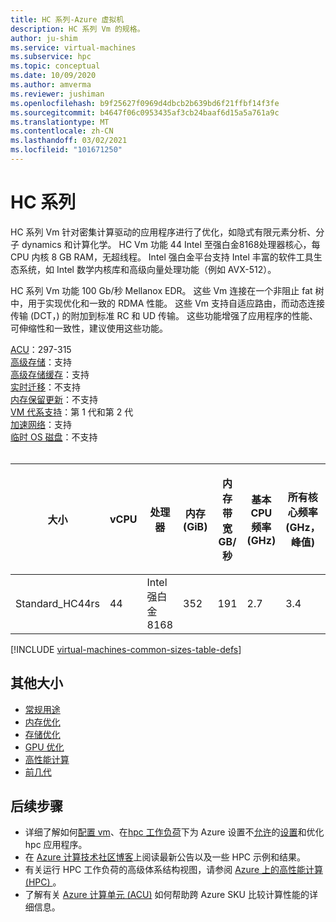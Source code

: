 ```yaml
---
title: HC 系列-Azure 虚拟机
description: HC 系列 Vm 的规格。
author: ju-shim
ms.service: virtual-machines
ms.subservice: hpc
ms.topic: conceptual
ms.date: 10/09/2020
ms.author: amverma
ms.reviewer: jushiman
ms.openlocfilehash: b9f25627f0969d4dbcb2b639bd6f21ffbf14f3fe
ms.sourcegitcommit: b4647f06c0953435af3cb24baaf6d15a5a761a9c
ms.translationtype: MT
ms.contentlocale: zh-CN
ms.lasthandoff: 03/02/2021
ms.locfileid: "101671250"
---
```

# <a name="hc-series"></a>HC 系列

HC 系列 Vm 针对密集计算驱动的应用程序进行了优化，如隐式有限元素分析、分子 dynamics 和计算化学。 HC Vm 功能 44 Intel 至强白金8168处理器核心，每 CPU 内核 8 GB RAM，无超线程。 Intel 强白金平台支持 Intel 丰富的软件工具生态系统，如 Intel 数学内核库和高级向量处理功能（例如 AVX-512）。

HC 系列 Vm 功能 100 Gb/秒 Mellanox EDR。 这些 Vm 连接在一个非阻止 fat 树中，用于实现优化和一致的 RDMA 性能。 这些 Vm 支持自适应路由，而动态连接传输 (DCT，) 的附加到标准 RC 和 UD 传输。 这些功能增强了应用程序的性能、可伸缩性和一致性，建议使用这些功能。

[ACU](acu.md)：297-315<br>
[高级存储](premium-storage-performance.md)：支持<br>
[高级存储缓存](premium-storage-performance.md)：支持<br>
[实时迁移](maintenance-and-updates.md)：不支持<br>
[内存保留更新](maintenance-and-updates.md)：不支持<br>
[VM 代系支持](generation-2.md)：第 1 代和第 2 代<br>
[加速网络](../virtual-network/create-vm-accelerated-networking-cli.md)：支持<br>
[临时 OS 磁盘](ephemeral-os-disks.md)：不支持 <br>
<br>

| 大小 | vCPU | 处理器 | 内存 (GiB) | 内存带宽 GB/秒 | 基本 CPU 频率 (GHz)  | 所有核心频率 (GHz，峰值)  | 单核频率 (GHz，峰值)  | RDMA 性能 (Gb/s)  | MPI 支持 | 临时存储 (GiB) | 最大数据磁盘数 | 最大以太网 Vnic |
| --- | --- | --- | --- | --- | --- | --- | --- | --- | --- | --- | --- | --- |
| Standard_HC44rs | 44 | Intel 强白金8168 | 352 | 191 | 2.7 | 3.4 | 3.7 | 100 | All | 700 | 4 | 8 |

[!INCLUDE [virtual-machines-common-sizes-table-defs](../../includes/virtual-machines-common-sizes-table-defs.md)]

## <a name="other-sizes"></a>其他大小

- [常规用途](sizes-general.md)
- [内存优化](sizes-memory.md)
- [存储优化](sizes-storage.md)
- [GPU 优化](sizes-gpu.md)
- [高性能计算](sizes-hpc.md)
- [前几代](sizes-previous-gen.md)

## <a name="next-steps"></a>后续步骤

- 详细了解如何[配置 vm](./workloads/hpc/configure.md)、在[hpc 工作负荷](./workloads/hpc/overview.md)下为 Azure 设置不[允许](./workloads/hpc/enable-infiniband.md)的[设置](./workloads/hpc/setup-mpi.md)和优化 hpc 应用程序。
- 在 [Azure 计算技术社区博客](https://techcommunity.microsoft.com/t5/azure-compute/bg-p/AzureCompute)上阅读最新公告以及一些 HPC 示例和结果。
- 有关运行 HPC 工作负荷的高级体系结构视图，请参阅 [Azure 上的高性能计算 (HPC) ](/azure/architecture/topics/high-performance-computing/)。
- 了解有关 [Azure 计算单元 (ACU)](acu.md) 如何帮助跨 Azure SKU 比较计算性能的详细信息。
